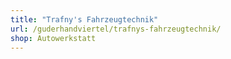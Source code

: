 ```yaml
---
title: "Trafny's Fahrzeugtechnik"
url: /guderhandviertel/trafnys-fahrzeugtechnik/
shop: Autowerkstatt
---
```

